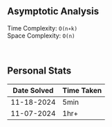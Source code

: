 ## Asymptotic Analysis  
Time Complexity: `O(n∗k)`  
Space Complexity: `O(n)`  

&nbsp;  

## Personal Stats
| Date Solved | Time Taken |
| ----------- | ---------- |
| 11-18-2024  | 5min |  
| 11-07-2024  | 1hr+ |  
